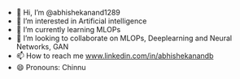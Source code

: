 - 👋 Hi, I’m @abhishekanand1289
- 👀 I’m interested in Artificial intelligence
- 🌱 I’m currently learning MLOPs
- 💞️ I’m looking to collaborate on MLOPs, Deeplearning and Neural Networks, GAN
- 📫 How to reach me www.linkedin.com/in/abhishekanandb
- 😄 Pronouns: Chinnu


<!---
abhishekanand1289/abhishekanand1289 is a ✨ special ✨ repository because its `README.md` (this file) appears on your GitHub profile.
You can click the Preview link to take a look at your changes.
--->

